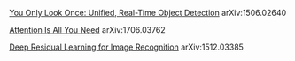[You Only Look Once: Unified, Real-Time Object Detection](https://arxiv.org/abs/1506.02640)
arXiv:1506.02640

[Attention Is All You Need](https://arxiv.org/abs/1706.03762)
arXiv:1706.03762

[Deep Residual Learning for Image Recognition](https://arxiv.org/abs/1512.03385)
arXiv:1512.03385

